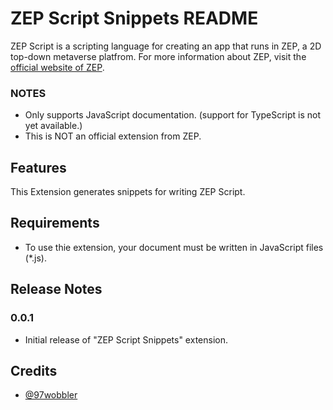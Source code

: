 # ZEP Script Snippets README

ZEP Script is a scripting language for creating an app that runs in ZEP, a 2D top-down metaverse platfrom.
For more information about ZEP, visit the [official website of ZEP](https://zep.us/home/landing).

### NOTES

- Only supports JavaScript documentation. (support for TypeScript is not yet available.)
- This is NOT an official extension from ZEP.

## Features

This Extension generates snippets for writing ZEP Script.

## Requirements

- To use thie extension, your document must be written in JavaScript files (*.js).

## Release Notes

### 0.0.1

- Initial release of "ZEP Script Snippets" extension.

## Credits

- [@97wobbler](https://github.com/97wobbler)